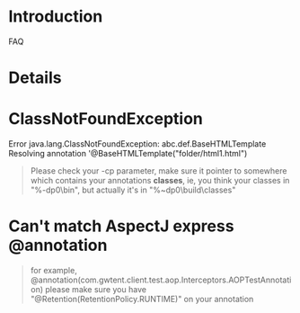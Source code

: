 # Introduction #

FAQ


# Details #

# ClassNotFoundException #
Error java.lang.ClassNotFoundException: abc.def.BaseHTMLTemplate
Resolving annotation '@BaseHTMLTemplate("folder/html1.html")

> Please check your -cp parameter, make sure it pointer to somewhere which contains your annotations **classes**, ie, you think your classes in "%-dp0\bin", but actually it's in "%~dp0\build\classes"


# Can't match AspectJ express @annotation #
> for example, @annotation(com.gwtent.client.test.aop.Interceptors.AOPTestAnnotation)
> please make sure you have "@Retention(RetentionPolicy.RUNTIME)" on your annotation